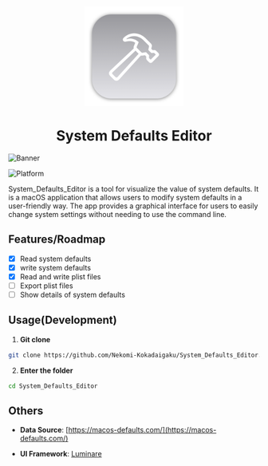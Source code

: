 <div align="center">
    <img src="System_Defaults_Editor/System_Defaults_Editor/Application/Assets.xcassets/AppIcon.appiconset/mac1024.png" width=200 height=200>
    <h1>System Defaults Editor</h1>
</div>

![Banner](https://raw.githubusercontent.com/Nekomi-Kokadaigaku/System_Defaults_Editor/refs/heads/main/System_Defaults_Editor/System_Defaults_Editor/Application/Assets.xcassets/AppIcon.appiconset/screenshot.png)

![Platform](https://img.shields.io/badge/platform-macOS-blue?style=flat-square)

System_Defaults_Editor is a tool for visualize the value of system defaults. It is a macOS application that allows users to modify system defaults in a user-friendly way. The app provides a graphical interface for users to easily change system settings without needing to use the command line.

## Features/Roadmap

- [x] Read system defaults
- [x] write system defaults
- [x] Read and write plist files
- [ ] Export plist files
- [ ] Show details of system defaults

## Usage(Development)

1. **Git clone**

```bash
git clone https://github.com/Nekomi-Kokadaigaku/System_Defaults_Editor.git
```

2. **Enter the folder**

```bash
cd System_Defaults_Editor
```

## Others

- **Data Source**: [https://macos-defaults.com/](https://macos-defaults.com/)

- **UI Framework**: [Luminare](https://github.com/MrKai77/Luminare/tree/loop-1.2.0)
